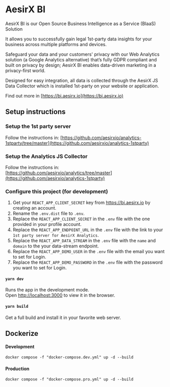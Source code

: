 # AesirX BI

AesirX BI is our Open Source Business Intelligence as a Service (BIaaS) Solution

It allows you to successfully gain legal 1st-party data insights for your business across multiple platforms and devices.

Safeguard your data and your customers' privacy with our Web Analytics solution (a Google Analytics alternative) that’s fully GDPR compliant and built on privacy by design; AesirX BI enables data-driven marketing in a privacy-first world.

Designed for easy integration, all data is collected through the AesirX JS Data Collector which is installed 1st-party on your website or application.

Find out more in [https://bi.aesirx.io](https://bi.aesirx.io)

## Setup instructions

### Setup the 1st party server

Follow the instructions in: [https://github.com/aesirxio/analytics-1stparty/tree/master](https://github.com/aesirxio/analytics-1stparty)

### Setup the Analytics JS Collector

Follow the instructions in: [https://github.com/aesirxio/analytics/tree/master](https://github.com/aesirxio/analytics-1stparty)

### Configure this project (for development)

1. Get your `REACT_APP_CLIENT_SECRET` key from https://bi.aesirx.io by creating an account.
1. Rename the `.env.dist` file to `.env`.
1. Replace the `REACT_APP_CLIENT_SECRET` in the `.env` file with the one provided in your profile account.
1. Replace the `REACT_APP_ENDPOINT_URL` in the `.env` file with the link to your `1st party server for AesirX Analytics`.
1. Replace the `REACT_APP_DATA_STREAM` in the `.env` file with the `name` and `domain` to the your data-stream endpoint.
1. Replace the `REACT_APP_DEMO_USER` in the `.env` file with the email you want to set for Login.
1. Replace the `REACT_APP_DEMO_PASSWORD` in the `.env` file with the password you want to set for Login.

#### `yarn dev`

Runs the app in the development mode.\
Open [http://localhost:3000](http://localhost:3000) to view it in the browser.

#### `yarn build`

Get a full build and install it in your favorite web server.

## Dockerize
#### Development
`docker compose -f "docker-compose.dev.yml" up -d --build`

#### Production
`docker compose -f "docker-compose.pro.yml" up -d --build`